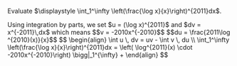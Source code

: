 Evaluate $\displaystyle \int_1^\infty \left(\frac{\log x}{x}\right)^{2011}dx$.

<div style='display: none'>
int u dv = uv - ind v du
</div>
Using integration by parts, we set $u = (\log x)^{2011}$  and $dv = x^{-2011}\,dx$ which means 
$$v = -2010x^{-2010}$$
$$du = \frac{2011\log ^{2010}(x)}{x}$$
$$
\begin{align}
\int u \, dv =  uv - \int  v \, du  \\
\int_1^\infty \left(\frac{\log x}{x}\right)^{2011}dx = \left( \log^{2011}(x) \cdot -2010x^{-2010}\right) \bigg|_1^{\infty} + 
\end{align}
$$


